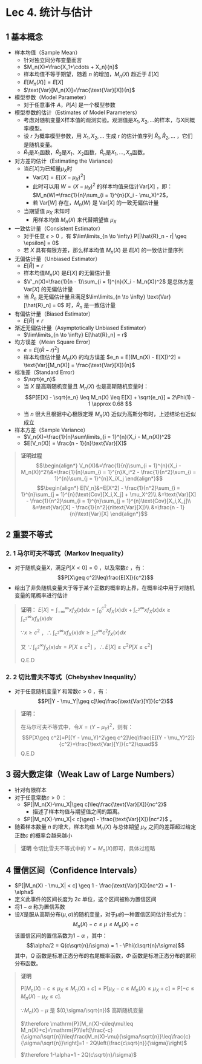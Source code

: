 # Lec 4. 统计与估计
## 1 基本概念
* 样本均值（Sample Mean）
  * 针对独立同分布变量而言
  * $M_n(X)=\frac{X_1+\cdots + X_n}{n}$
  * 样本均值不等于期望，随着 $n$ 的增加，$M_n(X)$ 趋近于 $E[X]$
  * $E[M_n(X)] = E[X]$
  * $\text{Var}[M_n(X)]=\frac{\text{Var}[X]}{n}$
* 模型参数（Model Parameter）
  * 对于任意事件 $A$，$P[A]$ 是一个模型参数
* 模型参数的估计（Estimates of Model Parameters）
  * 考虑对随机变量X样本值的观测实验。观测值是$X_1, X_2, \ldots$的样本，与X同概率模型。
  * 设 $r$ 为概率模型参数，用 $X_1, X_2, \ldots$ 生成 $r$ 的估计值序列 $\hat{R}_1, \hat{R}_2, \ldots$ ，它们是随机变量。
  * $\hat{R}_1$是$X_1$函数，$\hat{R}_2$是$X_1$、$X_2$函数，$\hat{R}_n$是$X_1, \ldots, X_n$函数。  
* 对方差的估计（Estimating the Variance）
  * 当$E[X]$为已知量$\mu_X$时
    * $\text{Var}[X] = E[(X - \mu_X)^2]$ 
    * 此时可以用 $W = (X - \mu_X)^2$ 的样本均值来估计$\text{Var}[X]$ ，即：$M_n(W)=\frac{1}{n}\sum_{i = 1}^{n}(X_i - \mu_X)^2$，
    * 若 $\text{Var}[W]$ 存在，$M_n(W)$ 是 $\text{Var}[X]$ 的一致无偏估计量
  * 当期望值 $\mu_X$ 未知时
    * 用样本均值 $M_n(X)$ 来代替期望值 $\mu_X$ 
* 一致估计量（Consistent Estimator）
  * 对于任意 $\epsilon > 0$ ，有 $\lim\limits_{n \to \infty} P[|\hat{R}_n - r| \geq \epsilon] = 0$ 
  * 若 $X$ 具有有限方差，那么样本均值 $M_n(X)$ 是 $E[X]$ 的一致估计量序列
* 无偏估计量（Unbiased Estimator）
  * $E[\hat{R}] = r$
  * 样本均值$M_n(X)$ 是$E[X]$ 的无偏估计量
  * $V'_n(X)=\frac{1}{n - 1}\sum_{i = 1}^{n}(X_i - M_n(X))^2$ 是总体方差$\text{Var}[X]$ 的无偏估计量
  * 当 $\hat{R}_n$ 是无偏估计量且满足$\lim\limits_{n \to \infty} \text{Var}[\hat{R}_n] = 0$ 时，$\hat{R}_n$ 是一致估计量
* 有偏估计量（Biased Estimator）
  * $E[\hat{R}] \neq  r$
* 渐近无偏估计量（Asymptotically Unbiased Estimator）
  * $\lim\limits_{n \to \infty} E[\hat{R}_n] = r$
* 均方误差（Mean Square Error）
  * $e = E[(\hat{R} - r)^2]$ 
  * 样本均值估计量 $M_n(X)$ 的均方误差 $e_n = E[(M_n(X) - E[X])^2] = \text{Var}[M_n(X)] = \frac{\text{Var}[X]}{n}$
* 标准差（Standard Error）
  - $\sqrt{e_n}$
  - 当 $X$ 是高斯随机变量且 $M_n(X)$ 也是高斯随机变量时：
  $$P[E[X] - \sqrt{e_n} \leq M_n(X) \leq E[X] + \sqrt{e_n}] = 2\Phi(1) - 1 \approx 0.68 $$ 
  - 当 $n$ 很大且根据中心极限定理 $M_n(X)$ 近似为高斯分布时，上述结论也近似成立
* 样本方差（Sample Variance）
  * $V_n(X)=\frac{1}{n}\sum\limits_{i = 1}^{n}(X_i - M_n(X))^2$
  * $E[V_n(X)] = \frac{n - 1}{n}\text{Var}[X]$
>**证明过程**
> $$\begin{align*}
V_n(X)&=\frac{1}{n}\sum_{i = 1}^{n}(X_i - M_n(X))^2\\&=\frac{1}{n}\sum_{i = 1}^{n}X_i^2 - \frac{1}{n^2}\sum_{i = 1}^{n}\sum_{j = 1}^{n}X_iX_j
\end{align*}$$
> $$\begin{align*}
E[V_n]&=E[X^2] - \frac{1}{n^2}\sum_{i = 1}^{n}\sum_{j = 1}^{n}(\text{Cov}[X_i,X_j] + \mu_X^2)\\
&=\text{Var}[X] - \frac{1}{n^2}\sum_{i = 1}^{n}\sum_{j = 1}^{n}\text{Cov}[X_i,X_j]\\
&=\text{Var}[X] - \frac{1}{n^2}(n\text{Var}[X])\\
&=\frac{n - 1}{n}\text{Var}[X]
\end{align*}$$
## 2 重要不等式
### 2. 1 马尔可夫不等式（Markov Inequality）
* 对于随机变量$X$，满足$P[X < 0]=0$ ，以及常数$c$ ，有：
$$P[X\geq c^2]\leq\frac{E[X]}{c^2}$$
* 给出了非负随机变量大于等于某个正数的概率的上界，在概率论中用于对随机变量的尾概率进行估计
> **证明**：
> $E[X]=\int_{-\infty}^{\infty}xf_X(x)dx=\int_{0}^{c^2}xf_X(x)dx+\int_{c^2}^{\infty}xf_X(x)dx\geq\int_{c^2}^{\infty}xf_X(x)dx$
> 
> $\because x \geq c^2$ ，$\therefore \int_{c^2}^{\infty}xf_X(x)dx\geq\int_{c^2}^{\infty}c^2f_X(x)dx$
> 
> 又 $\because \int_{c^2}^{\infty}f_X(x)dx =P[X\geq c^2]$ ，$\therefore E[X]\geq c^2P[X\geq c^2]$
> 
> $\text {Q.E.D}$
### 2. 2 切比雪夫不等式（Chebyshev Inequality）
* 对于任意随机变量$Y$ 和常数$c > 0$ ，有：
$$P[|Y - \mu_Y|\geq c]\leq\frac{\text{Var}[Y]}{c^2}$$ 
> **证明：**
> 
> 在马尔可夫不等式中，令$X = (Y - \mu_Y)^2$，则有：
> $$P[X\geq c^2]=P[(Y - \mu_Y)^2\geq c^2]\leq\frac{E[(Y - \mu_Y)^2]}{c^2}=\frac{\text{Var}[Y]}{c^2}\quad$$
> $\text{Q.E.D}$


## 3 弱大数定律（Weak Law of Large Numbers）
* 针对有限样本
* 对于任意常数$c > 0$ ：
  * $P[|M_n(X)-\mu_X|\geq c]\leq\frac{\text{Var}[X]}{nc^2}$
    * 描述了样本均值与期望值之间的距离。
  * $P[|M_n(X)-\mu_X|< c]\geq1 - \frac{\text{Var}[X]}{nc^2}$ 。
* 随着样本数量 $n$ 的增大，样本均值 $M_n(X)$ 与总体期望 $\mu_X$ 之间的差距超过给定正数$c$ 的概率会越来越小
> **证明**
> 令切比雪夫不等式中的 $Y = M_n(X)$即可，具体过程略

## 4 置信区间（Confidence Intervals）
* $P[|M_n(X) - \mu_X| < c] \geq 1 - \frac{\text{Var}[X]}{nc^2} = 1 - \alpha$
* 定义此事件的区间长度为 $2c$ 单位，这个区间被称为置信区间
* 将$1 - \alpha$ 称为置信系数
*  设$X$是服从高斯分布$(\mu, \sigma)$的随机变量，对于$\mu$的一种置信区间估计形式为：
  $$M_n(X) - c \leq \mu \leq M_n(X) + c$$
  该置信区间的置信系数为$1 - \alpha$ ，其中：
  $$\alpha/2 = Q(c\sqrt{n}/\sigma) = 1 - \Phi(c\sqrt{n}/\sigma)$$
  其中，$Q$ 函数是标准正态分布的右尾概率函数，$\Phi$ 函数是标准正态分布的累积分布函数。
> **证明**
> 
> $\mathrm{P}[M_n(X)-c\leq\mu_X\leq M_n(X)+c]=\mathrm{P}[\mu_X - c\leq M_n(X)\leq\mu_X + c]=\mathrm{P}[-c\leq M_n(X)-\mu_X\leq c].$
> 
> $\because M_n(X)-\mu$ 是 $(0,\sigma/\sqrt{n})$ 高斯随机变量
> 
> $\therefore \mathrm{P}[M_n(X)-c\leq\mu\leq M_n(X)+c]=\mathrm{P}\left[\frac{-c}{\sigma/\sqrt{n}}\leq\frac{M_n(X)-\mu}{\sigma/\sqrt{n}}\leq\frac{c}{\sigma/\sqrt{n}}\right]=1 - 2Q\left(\frac{c\sqrt{n}}{\sigma}\right)$
> 
> $\therefore 1-\alpha=1 - 2Q(c\sqrt{n}/\sigma)$